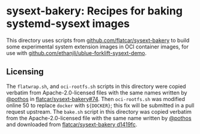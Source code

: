 # sysext-bakery: Recipes for baking systemd-sysext images

This directory uses scripts from
[github.com/flatcar/sysext-bakery](https://github.com/flatcar/sysext-bakery) to build some
experimental system extension images in OCI container images, for use with
[github.com/ethanjli/ublue-forklift-sysext-demo](https://github.com/ethanjli/ublue-forklift-sysext-demo/).

## Licensing

The `flatwrap.sh`, and `oci-rootfs.sh` scripts in this directory were copied verbatim
from Apache-2.0-licensed files with the same names written by [@pothos](https://github.com/pothos)
in [flatcar/sysext-bakery#74](https://github.com/flatcar/sysext-bakery/pull/74).
Then `oci-rootfs.sh` was modified online 50 to replace `docker` with `${DOCKER}`; this fix will be
submitted in a pull request upstream.
The `bake.sh` script in this directory was copied verbatim
from the Apache-2.0-licensed file with the same name written by [@pothos](https://github.com/pothos)
and downloaded from
[flatcar/sysext-bakery d1419fc](https://github.com/flatcar/sysext-bakery/commit/d1419fc).
